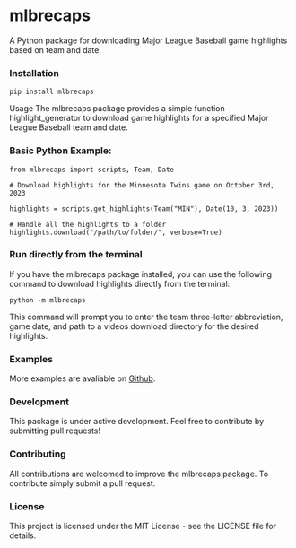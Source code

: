 # mlbrecaps

A Python package for downloading Major League Baseball game highlights based on team and date.

### Installation

```
pip install mlbrecaps
```

Usage
The mlbrecaps package provides a simple function highlight_generator to download game highlights for a specified Major League Baseball team and date.

### Basic Python Example:

```
from mlbrecaps import scripts, Team, Date

# Download highlights for the Minnesota Twins game on October 3rd, 2023

highlights = scripts.get_highlights(Team("MIN"), Date(10, 3, 2023))

# Handle all the highlights to a folder
highlights.download("/path/to/folder/", verbose=True)
```

### Run directly from the terminal

If you have the mlbrecaps package installed, you can use the following command to download highlights directly from the terminal:

```
python -m mlbrecaps
```

This command will prompt you to enter the team three-letter abbreviation, game date, and path to a videos download directory for the desired highlights.

### Examples

More examples are avaliable on [Github](https://github.com/MrRedwing/MLB-Recaps).

### Development

This package is under active development. Feel free to contribute by submitting pull requests!

### Contributing

All contributions are welcomed to improve the mlbrecaps package. To contribute simply submit a pull request.

### License

This project is licensed under the MIT License - see the LICENSE file for details.
